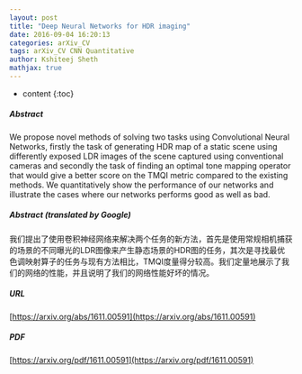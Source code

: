 ```yaml
---
layout: post
title: "Deep Neural Networks for HDR imaging"
date: 2016-09-04 16:20:13
categories: arXiv_CV
tags: arXiv_CV CNN Quantitative
author: Kshiteej Sheth
mathjax: true
---
```


* content
{:toc}

##### Abstract
We propose novel methods of solving two tasks using Convolutional Neural Networks, firstly the task of generating HDR map of a static scene using differently exposed LDR images of the scene captured using conventional cameras and secondly the task of finding an optimal tone mapping operator that would give a better score on the TMQI metric compared to the existing methods. We quantitatively show the performance of our networks and illustrate the cases where our networks performs good as well as bad.

##### Abstract (translated by Google)
我们提出了使用卷积神经网络来解决两个任务的新方法，首先是使用常规相机捕获的场景的不同曝光的LDR图像来产生静态场景的HDR图的任务，其次是寻找最优色调映射算子的任务与现有方法相比，TMQI度量得分较高。我们定量地展示了我们的网络的性能，并且说明了我们的网络性能好坏的情况。

##### URL
[https://arxiv.org/abs/1611.00591](https://arxiv.org/abs/1611.00591)

##### PDF
[https://arxiv.org/pdf/1611.00591](https://arxiv.org/pdf/1611.00591)

